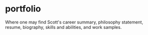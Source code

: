 # portfolio
Where one may find Scott's career summary, philosophy statement, resume, biography, skills and abilities, and work samples.
